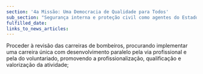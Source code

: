 ```yaml
---
section: '4a Missão: Uma Democracia de Qualidade para Todos'
sub_section: "Segurança interna e proteção civil como agentes do Estado de Direito"
fulfilled_date:
links_to_news_articles:
---
```


Proceder à revisão das carreiras de bombeiros, procurando implementar uma carreira única com desenvolvimento paralelo pela via profissional e pela do voluntariado, promovendo a profissionalização, qualificação e valorização da atividade;